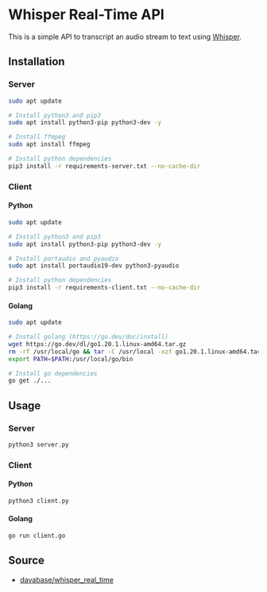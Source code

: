 # Whisper Real-Time API

This is a simple API to transcript an audio stream to text using [Whisper](https://github.com/openai/whisper).

## Installation
### Server
```bash
sudo apt update

# Install python3 and pip3
sudo apt install python3-pip python3-dev -y

# Install ffmpeg
sudo apt install ffmpeg

# Install python dependencies
pip3 install -r requirements-server.txt --no-cache-dir
```

### Client
#### Python
```bash
sudo apt update

# Install python3 and pip3
sudo apt install python3-pip python3-dev -y

# Install portaudio and pyaudio
sudo apt install portaudio19-dev python3-pyaudio

# Install python dependencies
pip3 install -r requirements-client.txt --no-cache-dir
```

#### Golang
```bash
sudo apt update

# Install golang (https://go.dev/doc/install)
wget https://go.dev/dl/go1.20.1.linux-amd64.tar.gz
rm -rf /usr/local/go && tar -C /usr/local -xzf go1.20.1.linux-amd64.tar.gz
export PATH=$PATH:/usr/local/go/bin

# Install go dependencies
go get ./...
```

## Usage
### Server
```bash
python3 server.py
```

### Client
#### Python
```bash
python3 client.py
```

#### Golang
```bash
go run client.go
```


## Source
- [davabase/whisper_real_time](https://github.com/davabase/whisper_real_time)

